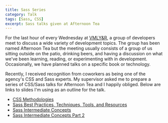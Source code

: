 ```yaml
---
title: Sass Series
category: Talk
tags: [Sass, CSS]
excerpt: Sass talks given at Afternoon Tea
---
```


For the last hour of every Wednesday at [VMLY&R](http://www.vmlyr.com), a group of developers meet to discuss a wide variety of development topics. The group has been named Afternoon Tea but the meeting usually consists of a group of us sitting outside on the patio, drinking beers, and having a discussion on what we've been learning, reading, or experimenting with in development. Occasionally, we have planned talks on a specific book or technology.

Recently, I received recognition from coworkers as being one of the agency's CSS and Sass experts. My supervisor asked me to prepare a series of CSS/Sass talks for Afternoon Tea and I happily obliged. Below are links to slides I'm using as an outline for the talk.

* [CSS Methodologies](https://nathanjessen.com/slides/css-methodologies/)
* [Sass Best Practices, Techniques, Tools, and Resources](https://nathanjessen.com/slides/sass-best-practices-techniques-tools-resources/)
* [Sass Intermediate Concepts](https://nathanjessen.com/slides/sass-intermediate-concepts/)
* [Sass Intermediate Concepts Part 2](https://nathanjessen.com/slides/sass-intermediate-concepts-part-2/)
